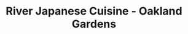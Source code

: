 ---
layout: place
title: "River Japanese Cuisine - Oakland Gardens"
permalink: /new-york/oakland-gardens/river-japanese-cuisine-oakland-gardens.html
stateAbbr: NY
stateName: New York
cityName: Oakland Gardens
place_id: ChIJ3ZAJw_NhwokR1mTTDhMQHxU
photos:
  - name: >-
      places/ChIJ3ZAJw_NhwokR1mTTDhMQHxU/photos/AeeoHcJOti21Trx-NkDWxGblH7ODhTnvflXnRNYV--L3ltZbayLfPgAH1u-LYYqRPMm6_5S2_KbqWjhHLp_myAodB-tnL-NjPRBOF3A12bGUrfDxfivWXsUuHD7Omc6XLokjG7a_crqRpGHXg5_icNrq4a9OJ46tlGIlVEXwmSzke6rF7VJv6Bgx1uTuqWaajrVQo5Wya_9gFWh0mjusNbMxPzHTtz2ld-353CYraRYYWv4crkLoCqzv7_iqtHGIERSED9ue9WZHq-fw6tHcy6e_Fsyi8X7h-2gvIQmw2dYJoECUF-Aar1Ddk5LniOSeiaGWFiSgRc4dIQJjDmRPznZsAjo8a6WbR0MUhmSQotC7YqRc9KYhaQ8UydjNYBvf2ZsEUDXqdB-kUXlVMrLFALz94vmly7UUm59GkxFEM8ax7SHF_Ao
    widthPx: 4032
    heightPx: 3024
    authorAttributions:
      - displayName: John Wong
        uri: https://maps.google.com/maps/contrib/104588630328198853546
        photoUri: >-
          https://lh3.googleusercontent.com/a-/ALV-UjWFTHHkeH0_DyZ9j3Q28GN2PM-4pVhMHTPf-Xx0s4JaZGQfqZ5D=s100-p-k-no-mo
    flagContentUri: >-
      https://www.google.com/local/imagery/report/?cb_client=maps_api_places.places_api&image_key=!1e10!2sCIHM0ogKEICAgIDhiNmlkQE&hl=en-US
    googleMapsUri: >-
      https://www.google.com/maps/place//data=!3m4!1e2!3m2!1sCIHM0ogKEICAgIDhiNmlkQE!2e10!4m2!3m1!1s0x89c261f3c30990dd:0x151f10130ed364d6
  - name: >-
      places/ChIJ3ZAJw_NhwokR1mTTDhMQHxU/photos/AeeoHcKxUNdn0-Lc8JvoQ0EfjsqwMBu0pTlSzTpbfLNZ_tdRByfMEcNwQPYAZ0pDiqnZWMAmQgR6lAZyNA4S_kZ03p4gqg72up0MVacv7Ticrrqtjvm7uZ1yarQx0wDrF94lr5inBsSvTuvukkaPmfMtNHkWlrfmP_obnR03I6cr9gJ3g5T-5mrzHVCu5jABWWrPlQHr0wXrXRvPw4kvV5nlURmkPgueERWkiYSokLJb5dD8-eg5WqZH1gd20SN-dwi-sd6czInuebPGBGglPOZ20V_racM3cA0FkXrqMUu2PfcWF4UekSTiVY88KTftwNUG0-Aa5rzEZh8KOd_bKnCzg4YQbfurLRDOiRB80LdBrY1ERgQ2OaS0gyJ-kheHqiO3AFXOAn8J1HyGOppVQsOPWjBG_TRVQd97PAcKBI8z9mXQVg
    widthPx: 2880
    heightPx: 2304
    authorAttributions:
      - displayName: Kai Liu
        uri: https://maps.google.com/maps/contrib/104325320978114702439
        photoUri: >-
          https://lh3.googleusercontent.com/a-/ALV-UjVnrfLzh90-nqu2nrevAcv95pLGAOkm9TtZOAOXEcRf2rxpmi2ehQ=s100-p-k-no-mo
    flagContentUri: >-
      https://www.google.com/local/imagery/report/?cb_client=maps_api_places.places_api&image_key=!1e10!2sCIHM0ogKEICAgIDE7sj8FQ&hl=en-US
    googleMapsUri: >-
      https://www.google.com/maps/place//data=!3m4!1e2!3m2!1sCIHM0ogKEICAgIDE7sj8FQ!2e10!4m2!3m1!1s0x89c261f3c30990dd:0x151f10130ed364d6
  - name: >-
      places/ChIJ3ZAJw_NhwokR1mTTDhMQHxU/photos/AeeoHcJSpIZTUeB-z9AwfA2ePJdEyjlaMSD0kRSwnrv5Afjudtq-BuqxpTLO9P0NITMppxSgbZOmxQfbtGEcSI4WFBhGLl3ZH0FswlcV9n0fl3ehgTgMaw8348p3x3vGo17lHJ9jCIbeFYu5m6th0P5lOiiBcyLQO45XO6UNjqzNQM3oNPf9hUuUdvzidI2_NM3v2aRw1OxUDxROHuyjS-paiEmjnTvk-alazW9j1Qx-P3ZIbkHCF0dhxBJxiqthg7ruhtbb8PUiMm1-CZ1ZswYNlU4-ILBQbSEGI8yikBwgTDnoupQeCZvbeVPxMnWvJJ3MoHkQN5vs9tRFrxO4_WbjfERIckm2mEHSCC9izmY0bVyemO2oUH_ZvGiduF5qjlCNqUa1aiw6zquWbNXt5TRUPjs5OeEOZCVF7dsrPKdYzr8vxTEJ
    widthPx: 3024
    heightPx: 4032
    authorAttributions:
      - displayName: Joyce yu
        uri: https://maps.google.com/maps/contrib/102230984874468609073
        photoUri: >-
          https://lh3.googleusercontent.com/a-/ALV-UjWw9G10pfJy4x8LWBiskQ0l_ltZPZ8HNqY87o12uw0MbR1JeIs=s100-p-k-no-mo
    flagContentUri: >-
      https://www.google.com/local/imagery/report/?cb_client=maps_api_places.places_api&image_key=!1e10!2sCIHM0ogKEICAgMCIipyrsAE&hl=en-US
    googleMapsUri: >-
      https://www.google.com/maps/place//data=!3m4!1e2!3m2!1sCIHM0ogKEICAgMCIipyrsAE!2e10!4m2!3m1!1s0x89c261f3c30990dd:0x151f10130ed364d6
  - name: >-
      places/ChIJ3ZAJw_NhwokR1mTTDhMQHxU/photos/AeeoHcKmNyt9-tsYYsThF4jJULk-Pc6ymjrpK2yb5D5THe9HfwSY1zhdTTT8g0yxga-KTLhXXYIM9xWpHbtMtQZbDv71fO_qNaKcSUus1SnsUhRbpJ0XbGfWAzTsDpFGi3hsn2nUdB8iB7g0O2oqUggBFcnrTXoeDnUKv12HW3R8PMn5d95P-JXl3w_uIjuMTvzrSDRcJpvnH4nzIB59YGCOhvZ2v0LB1zfcrTYRgqWZ58TVQsqxsp-H1nUacMDZL-X84Pdpp2qCeGohclT3LsJgfy6CML1wSUkD5n5cwhNQrs93XmK-S-x3o_tuQNgUOTbbKiAjV2Ug_UymMSIDukXaWIziyh1_KlBmUI9iH1jV5UREVitrfdDUhd8Lw8G9T9hytfETgModgQMkTVj56WTGD5REmSQry5rEFreNZuStThzBg4fCT5w_md9zWVKnaK5M
    widthPx: 4000
    heightPx: 3000
    authorAttributions:
      - displayName: Vince Wu
        uri: https://maps.google.com/maps/contrib/104037710905228277996
        photoUri: >-
          https://lh3.googleusercontent.com/a-/ALV-UjUQqu4EDvAcAVqJMEnrywFhol-_F65gtmeUnwsvbJPtPGMYOs5L2A=s100-p-k-no-mo
    flagContentUri: >-
      https://www.google.com/local/imagery/report/?cb_client=maps_api_places.places_api&image_key=!1e10!2sCIABIhAA3jU3tjjpRWe1k_gAC5yg&hl=en-US
    googleMapsUri: >-
      https://www.google.com/maps/place//data=!3m4!1e2!3m2!1sCIABIhAA3jU3tjjpRWe1k_gAC5yg!2e10!4m2!3m1!1s0x89c261f3c30990dd:0x151f10130ed364d6
  - name: >-
      places/ChIJ3ZAJw_NhwokR1mTTDhMQHxU/photos/AeeoHcLOMTradWd2fi51QXQAf-YMz9MSyx5FHylV96CwRbJ_tT-zCPnr9bbv-dVf7NGCmKWhTdr_pp6A5sd2lVxX-e8JsL7owe7nozX42PyUswcLgK-6C9pjYm-vM3U9MGRuO0OuPckJd37G-06YRmkZKcsaldMu1G_NVGcMLGxwNN1bdJdumEASdzexFsIo5zbD9qW_SoGasYVZje70-XKn_5SeJYyYaYUM-lyhmQBQACeF2L-3DbWB54jtbCi-FTwTXeAyOWdaB1k3CqJ_a37R2qW0-2nU_AcYmukWZXibMrRgKxz-NlEaJaq9w4KyXe3rOEYzHr3OHIWwbnLnAgs3Rhd_xu0wn1GJBDKJ4WHRWhXHnceQpIM7i5Sft3epC5Xr3JT9ogFhef0wDJX299MRZGmzh0Fhi5g6JERFLDU
    widthPx: 4000
    heightPx: 3000
    authorAttributions:
      - displayName: K S
        uri: https://maps.google.com/maps/contrib/104871115432414574987
        photoUri: >-
          https://lh3.googleusercontent.com/a-/ALV-UjW8izc_ghecu5c2pUA6KdcN0vFWVqwFjwyPWDRZ3ue8fl5-BXI=s100-p-k-no-mo
    flagContentUri: >-
      https://www.google.com/local/imagery/report/?cb_client=maps_api_places.places_api&image_key=!1e10!2sCIHM0ogKEICAgICNgtB5&hl=en-US
    googleMapsUri: >-
      https://www.google.com/maps/place//data=!3m4!1e2!3m2!1sCIHM0ogKEICAgICNgtB5!2e10!4m2!3m1!1s0x89c261f3c30990dd:0x151f10130ed364d6
  - name: >-
      places/ChIJ3ZAJw_NhwokR1mTTDhMQHxU/photos/AeeoHcJo5-J9PjDcjXssucGXhqM7lqsxkh1cOD4jjoggCMuy9EaQAZeIcbYDV5lb30VjnHFPu0p_y60oX6gZS7UWITCNHdpkoT7vAVd-6HlP1evmpbBqXe5HC4gadx8iSvfB9_GgUTC1xGtfhfrr7MREGKGVNcR2-KaoDzA7BVr4SALclwmJsvlmcSriEWnN-DGbv9mQZwvU3y6vfMBF56HJftMyDiSTNy0IyEMXiK-inPJqOJVao_6YgGiQPMSqN8lPANmBwcnieMmZ7s7dkypJX2RAAYQlagt1st7hancRVJZAn9pYOWZ2G5dVPzvWj-Eh2qQ-fzdTewcu_fMfJ0uoqdjtz9mPHo1D6qceNjJL5arfz_Ih_ohUJdMvuYIo6g9Us23uUmeIl96Iekfp5qJKU9ku4AmnW94zLuB9rHG2wqOel0wEEPE5L0gQ-yHkuQ
    widthPx: 4000
    heightPx: 3000
    authorAttributions:
      - displayName: Vince Wu
        uri: https://maps.google.com/maps/contrib/104037710905228277996
        photoUri: >-
          https://lh3.googleusercontent.com/a-/ALV-UjUQqu4EDvAcAVqJMEnrywFhol-_F65gtmeUnwsvbJPtPGMYOs5L2A=s100-p-k-no-mo
    flagContentUri: >-
      https://www.google.com/local/imagery/report/?cb_client=maps_api_places.places_api&image_key=!1e10!2sCIABIhADyc5ULRxvFme1k_0ACQ3K&hl=en-US
    googleMapsUri: >-
      https://www.google.com/maps/place//data=!3m4!1e2!3m2!1sCIABIhADyc5ULRxvFme1k_0ACQ3K!2e10!4m2!3m1!1s0x89c261f3c30990dd:0x151f10130ed364d6
  - name: >-
      places/ChIJ3ZAJw_NhwokR1mTTDhMQHxU/photos/AeeoHcI7IxoSj3LByb3jCNyv77QvZIFDNgbwcIKRUccdiYxv7g9oEA042NC2qbnjaAzLpB2dfMNXXRCxep6--ywTSsNmCsTqBnKeXfRQqG9jILJ1PeQbJJoBwsfU2OZd6KQ7-U5kemiLiwDnDXkg9Vbm4mpjTAV9LIYFTvaq3hW2KcOsSen8lCvcFn3by1wfUSm0j_6LhJgKw4tqd5WhPzl1ygqh4cdFH5cuF5NqO7s8YkFL2ruj9P1ypmlvGaAgUwYf9erBf4DMyphxylTtZx2SBIIUyw--NCLGExkdjomOB0689tTl_QEvQ4RMwvmvPsLei6BAxTT27Y9g0IPngfNHKXBp_QHLP70_qoB4cno59nueAwzlOGawWB8wXvjuikLDZk75qTgurpsX4Q_t0vwUmLLVd2bUpGuBqGqUNkWutqzGczQ
    widthPx: 3024
    heightPx: 4032
    authorAttributions:
      - displayName: adele adele
        uri: https://maps.google.com/maps/contrib/113476613447737145466
        photoUri: >-
          https://lh3.googleusercontent.com/a/ACg8ocL6Cb85A451C9oRRKCcB9rIbi9sqRDyNRsCTvX3Nkb8AU5BNg=s100-p-k-no-mo
    flagContentUri: >-
      https://www.google.com/local/imagery/report/?cb_client=maps_api_places.places_api&image_key=!1e10!2sCIHM0ogKEICAgIDbjZHS1wE&hl=en-US
    googleMapsUri: >-
      https://www.google.com/maps/place//data=!3m4!1e2!3m2!1sCIHM0ogKEICAgIDbjZHS1wE!2e10!4m2!3m1!1s0x89c261f3c30990dd:0x151f10130ed364d6
  - name: >-
      places/ChIJ3ZAJw_NhwokR1mTTDhMQHxU/photos/AeeoHcL6prQfnMB5_dNFNEYOH1DxqGZSMLwqjT-2ILU5Mf-UVqPzsf3gMU6tZkj-0r9wcAUFC9FHI6wAUDDrULyGpcChbGW2m2u-FD4CuP8pIIEWmMCD0CvvRxA149hK5bE_d-YOQ3yqWbU9uvaci0G6ladAGkf1o6_LtDgjG5RG6F1KqGlN1cwKZylW8A1u1_ZcQh3Hix3DJypv9HzZMHIGCLP4M1i9eYrLMi99ojzVgXCmhZgI5ZI0oohy8xEqRCL6JovVnSzzf41qI6-INmDdkcz3T5ak0wbZI4oGhUT9PucViKXHe2-nBZjqRjyJcGb8VwXmxLsIs366g1oD2-HSCxaghHNsO1DZ2jqFo8bR2iW1yVSNVTXQSkmaTzbDkTon3Strn4_MsMANJmESB99TFzlE5sqyJKLpDvUy-OU5K6yHTQXY
    widthPx: 3024
    heightPx: 4032
    authorAttributions:
      - displayName: Stephen K
        uri: https://maps.google.com/maps/contrib/113481328813288507053
        photoUri: >-
          https://lh3.googleusercontent.com/a-/ALV-UjVWXNYlOcJo-fxfX7qgi2MZNeh2Ep4zbEXugU9BaJduyQbH39CB=s100-p-k-no-mo
    flagContentUri: >-
      https://www.google.com/local/imagery/report/?cb_client=maps_api_places.places_api&image_key=!1e10!2sCIHM0ogKEICAgICup9GZiAE&hl=en-US
    googleMapsUri: >-
      https://www.google.com/maps/place//data=!3m4!1e2!3m2!1sCIHM0ogKEICAgICup9GZiAE!2e10!4m2!3m1!1s0x89c261f3c30990dd:0x151f10130ed364d6
  - name: >-
      places/ChIJ3ZAJw_NhwokR1mTTDhMQHxU/photos/AeeoHcKmZczm318I_7-nrG9ACtKEJrDvDSJ4r9_Q2nn1Ng4gmg5iY1K_JvgTWlQoDq6hccHNeuhwajba3olNhniu8B8z7lf7a8H7zCTJSF-gTrugZjOKtogGFjUoBYtc0OU2leLP8pfSGikz58Fg5FeCxRhfnTNXX3mbil0CWY3PZf12Nrtz2ouFygdU7bmw3GhdobGPCsRG2P9N0H9MFOs6X7hQbBo4v1viojB6wIXQKsj7IRSC8e4mD6C9bKizvCZvhfpquAzi_uZZhsBeIW_SpYc3qaRPjjkNqhEijz87GfprFrTzj9gVgzKbIkqlUdm_jFcdTNFBSZ9uGMa3MOMKJBlcFQSTfMDKhssfIoJpU4DETCmdn5AUhzXn0NZ-GuOOQN1iipYeAYBFMooMexGsNn1G-8SjiHFQe9CUTJevtUH4utY
    widthPx: 4000
    heightPx: 3000
    authorAttributions:
      - displayName: Vince Wu
        uri: https://maps.google.com/maps/contrib/104037710905228277996
        photoUri: >-
          https://lh3.googleusercontent.com/a-/ALV-UjUQqu4EDvAcAVqJMEnrywFhol-_F65gtmeUnwsvbJPtPGMYOs5L2A=s100-p-k-no-mo
    flagContentUri: >-
      https://www.google.com/local/imagery/report/?cb_client=maps_api_places.places_api&image_key=!1e10!2sCIHM0ogKEICAgICjidGHzQE&hl=en-US
    googleMapsUri: >-
      https://www.google.com/maps/place//data=!3m4!1e2!3m2!1sCIHM0ogKEICAgICjidGHzQE!2e10!4m2!3m1!1s0x89c261f3c30990dd:0x151f10130ed364d6
  - name: >-
      places/ChIJ3ZAJw_NhwokR1mTTDhMQHxU/photos/AeeoHcJmLmVdY-G7AzMgzW0N8KT2lXNykGzQw46R7357ttHFFGmmxgHyVT8qcm3LtI8TfBnEg6UiBFVSZ3LPTnURyBDh3Hou_cDjt7x13PNHaf5atGl_1q6JVZ1Uu9LvTQUAxm7uIdET-rxf50Iz0MQIOaiu29IyW6dX7GWqNRlnw5uj_xe0YvtZ74jJTICPKzrTKoIcCNlHiwelBw69pNOfSk1iDnnjq3xWwHA3o0yGgLyJ_l8haiMyPnoi4vULoMjfOpdQYsKB464DEsyd4ZYaCId7x9V1KW8twE8YcuFK8wQhGyIfnWPL7xwGwHsPwmStLs7pUjewZ_zZ0l0e-zbIE2jfflmieUucx8RNbMrUagz80FMlRfm87EyEZOC0LZrJZnMDRw5BcpBh6ODBdHAWICcxC1xkBL9lth0ZxZ2pavSwL821
    widthPx: 4032
    heightPx: 3024
    authorAttributions:
      - displayName: Sam R
        uri: https://maps.google.com/maps/contrib/101922865885721957850
        photoUri: >-
          https://lh3.googleusercontent.com/a/ACg8ocLIUSRUzFC8jBMchyhvvv-Bq13LGnfjfyZsR2Re5BQ6GlnaHw=s100-p-k-no-mo
    flagContentUri: >-
      https://www.google.com/local/imagery/report/?cb_client=maps_api_places.places_api&image_key=!1e10!2sCIHM0ogKEICAgICkqZDH_gE&hl=en-US
    googleMapsUri: >-
      https://www.google.com/maps/place//data=!3m4!1e2!3m2!1sCIHM0ogKEICAgICkqZDH_gE!2e10!4m2!3m1!1s0x89c261f3c30990dd:0x151f10130ed364d6
address: 61-44 Springfield Blvd, Oakland Gardens, NY 11364, USA
street: 61-44 Springfield Blvd
city: Oakland Gardens
state: NY
zip: '11364'
country: USA
neighborhood: Oakland Gardens
latitude: '40.747994'
longitude: '-73.756497'
accessibility_options:
  wheelchairAccessibleParking: true
  wheelchairAccessibleEntrance: true
  wheelchairAccessibleRestroom: true
  wheelchairAccessibleSeating: true
business_status: OPERATIONAL
name: River Japanese Cuisine - Oakland Gardens
google_maps_links:
  directionsUri: >-
    https://www.google.com/maps/dir//''/data=!4m7!4m6!1m1!4e2!1m2!1m1!1s0x89c261f3c30990dd:0x151f10130ed364d6!3e0
  placeUri: https://maps.google.com/?cid=1521952873113674966
  writeAReviewUri: >-
    https://www.google.com/maps/place//data=!4m3!3m2!1s0x89c261f3c30990dd:0x151f10130ed364d6!12e1
  reviewsUri: >-
    https://www.google.com/maps/place//data=!4m4!3m3!1s0x89c261f3c30990dd:0x151f10130ed364d6!9m1!1b1
  photosUri: >-
    https://www.google.com/maps/place//data=!4m3!3m2!1s0x89c261f3c30990dd:0x151f10130ed364d6!10e5
primary_type: Japanese Restaurant
opening_hours:
  regular: null
  current: null
secondary_opening_hours:
  regular:
    weekdayDescriptions: null
    type: null
  current:
    weekdayDescriptions: null
    type: null
phone: null
price_level: null
price_range: null
rating: null
rating_count: 0
website: null
description: null
reviews: null
parking_options: null
payment_options: null
allow_dogs: null
curbside_pickup: null
delivery: null
dine_in: null
good_for_children: null
good_for_groups: null
good_for_sports: null
live_music: null
menu_for_children: null
outdoor_seating: null
reservable: null
restroom: null
serves_beer: null
serves_breakfast: null
serves_brunch: null
serves_cocktails: null
serves_coffee: null
serves_dinner: null
serves_dessert: null
serves_lunch: null
serves_vegetarian_food: null
serves_wine: null
takeout: null

---